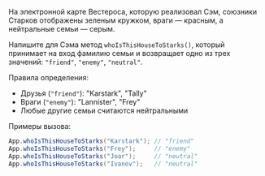 
На электронной карте Вестероса, которую реализовал Сэм, союзники Старков отображены зеленым кружком, враги — красным, а нейтральные семьи — серым.

Напишите для Сэма метод `whoIsThisHouseToStarks()`, который принимает на вход фамилию семьи и возвращает одно из трех значений: `"friend"`, `"enemy"`, `"neutral"`.

Правила определения:

  * Друзья (`"friend"`): "Karstark", "Tally"
  * Враги (`"enemy"`): "Lannister", "Frey"
  * Любые другие семьи считаются нейтральными

Примеры вызова:

```java
App.whoIsThisHouseToStarks("Karstark"); // "friend"
App.whoIsThisHouseToStarks("Frey");     // "enemy"
App.whoIsThisHouseToStarks("Joar");     // "neutral"
App.whoIsThisHouseToStarks("Ivanov");   // "neutral"
```
